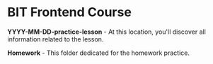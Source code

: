 <h1>BIT Frontend Course</h1>
<p><strong>YYYY-MM-DD-practice-lesson</strong> - At this location, you'll discover all information related to the lesson.</p>
<p><strong>Homework</strong> - This folder dedicated for the homework practice.</p>